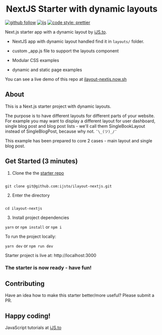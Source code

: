 <h1 align="center">NextJS Starter with dynamic layouts</h1>

[![github follow](https://img.shields.io/github/followers/ijsto?color=%23ff665a&label=Follow%20iJS.to&logo=github&style=for-the-badge)](https://github.com/ijsto)
[![ijs](https://img.shields.io/badge/learn%20code-black?&message=Courses&style=for-the-badge&label=ijs.to&colorA=FF6666&colorB=776677)](https://ijs.to)
[![code style: prettier](https://img.shields.io/badge/code_style-prettier-ff69b4.svg?style=for-the-badge)](https://github.com/prettier/prettier)

Next.js starter app with a dynamic layout by [iJS.to](https://ijs.to).

- NextJS app with dynamic layout handled find it in `layouts/` folder.

- custom \_app.js file to support the layouts component

- Modular CSS examples

- dynamic and static page examples

You can see a live demo of this repo at [ilayout-nextjs.now.sh](https://ilayout-nextjs.now.sh/)

## About

This is a Next.js starter project with dynamic layouts.

The purpose is to have different layouts for different parts of your website. For example you may want to display a different layout for user dashboard, single blog post and blog post lists - we'll call them SingleBookLayout instead of SingleBlogPost, because why not. `¯\_(ツ)_/¯`

This example has been prepared to core 2 cases - main layout and single blog post.

## Get Started (3 minutes)

1. Clone the the [starter repo](https://github.com/ijsto/ilayout-nextjs)

```

git clone git@github.com:ijsto/ilayout-nextjs.git

```

2. Enter the directory

```

cd ilayout-nextjs

```

3. Install project dependencies

`yarn` or `npm install` or `npm i`

To run the project locally:

`yarn dev` or `npm run dev`

Starter project is live at: http://localhost:3000

### The starter is now ready - have fun!

## Contributing

Have an idea how to make this starter better/more useful? Please submit a PR.

## Happy coding!

JavaScript tutorials at [iJS.to](https://ijs.to/)
